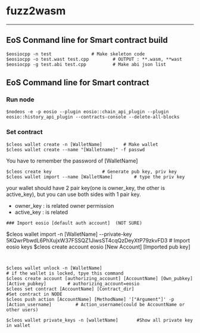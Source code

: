 # fuzz2wasm

---




## EoS Conmand line for Smart contract build 
```
$eosiocpp -n test  				# Make skeleton code
$eosiocpp -o test.wast test.cpp 		# OUTPUT : **.wasm, **wast 
$eosiocpp -g test.abi test.cpp  		# Make abi json list

```


## EoS Command line for Smart contract

### Run node
```
$nodeos -e -p eosio --plugin eosio::chain_api_plugin --plugin eosio::history_api_plugin --contracts-console --delete-all-blocks
```

### Set contract
```
$cleos wallet create -n [WalletName]  		# Make wallet
$cleos wallet create --name "[Walletname]" -f passwd
```
You have to remember the password of [WalletName]  
  
```
$cleos create key  					# Generate pub key, priv key
$cleos wallet import --name [WalletName]  		# type the priv key
```
your wallet should have 2 pair key(one is owner_key, the other is active_key), but you can use both sides with 1 pair key.
* owner_key : is related owner permission
* active_key : is related 

```
### Import eosio [default auth account]  (NOT SURE)
```
$cleos wallet import -n [WalletName] --private-key 5KQwrPbwdL6PhXujxW37FSSQZ1JiwsST4cqQzDeyXtP79zkvFD3		# Import eosio keys
$cleos create account eosio [New Account] [Imported pub key]

```


$cleos wallet unlock -n [WalletName]                                                     	  # if the wallet is locked, tpye this command 
$cleos create account [authorizing_account] [AccountName] [Own_pubkey] [Active_pubkey]   	  # authorizing_account=eosio
$cleos set contract [AccountName] [Contract_dir] 	                                          #Set contract in NODE 
$cleos push action [AccountName] [MethodName] '["Argument"]' -p [Action_username]  		  # Action_username(could be AccountName or other users)

$cleos wallet private_keys -n [walletName]  	 #Show all private key in wallet

```
